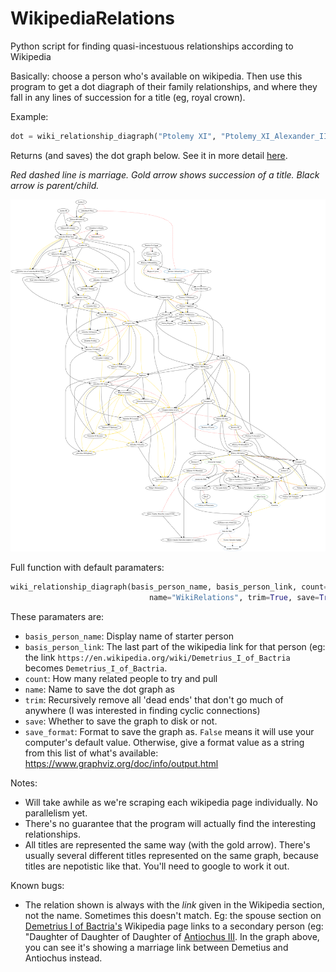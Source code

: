 # WikipediaRelations
Python script for finding quasi-incestuous relationships according to Wikipedia


Basically: choose a person who's available on wikipedia. Then use this program to get a dot diagraph of their family relationships, and where they fall in any lines of succession for a title (eg, royal crown).

Example:
```python
dot = wiki_relationship_diagraph("Ptolemy XI", "Ptolemy_XI_Alexander_II", count=200)
```
Returns (and saves) the dot graph below. See it in more detail [here](https://raw.githubusercontent.com/HebeHH/WikipediaRelations/main/Ptolemies.png).

_Red dashed line is marriage. Gold arrow shows succession of a title. Black arrow is parent/child._

![Ptolemy diagram](https://raw.githubusercontent.com/HebeHH/WikipediaRelations/main/Ptolemies.png)


Full function with default paramaters:
```python
wiki_relationship_diagraph(basis_person_name, basis_person_link, count=150,
                               name="WikiRelations", trim=True, save=True, save_format=False)
```

These paramaters are:
- `basis_person_name`: Display name of starter person
- `basis_person_link`: The last part of the wikipedia link for that person (eg: the link `https://en.wikipedia.org/wiki/Demetrius_I_of_Bactria` becomes `Demetrius_I_of_Bactria`.
- `count`: How many related people to try and pull
- `name`: Name to save the dot graph as
- `trim`: Recursively remove all 'dead ends' that don't go much of anywhere (I was interested in finding cyclic connections)
- `save`: Whether to save the graph to disk or not.
- `save_format`: Format to save the graph as. `False` means it will use your computer's default value. Otherwise, give a format value as a string from this list of what's available: https://www.graphviz.org/doc/info/output.html


Notes:
- Will take awhile as we're scraping each wikipedia page individually. No parallelism yet.
- There's no guarantee that the program will actually find the interesting relationships.
- All titles are represented the same way (with the gold arrow). There's usually several different titles represented on the same graph, because titles are nepotistic like that. You'll need to google to work it out.

Known bugs:
- The relation shown is always with the _link_ given in the Wikipedia section, not the name. Sometimes this doesn't match. Eg: the spouse section on [Demetrius I of Bactria's](https://en.wikipedia.org/wiki/Demetrius_I_of_Bactria) Wikipedia page links to a secondary person (eg: "Daughter of Daughter of Daughter of [Antiochus III](https://en.wikipedia.org/wiki/Antiochus_III_the_Great). In the graph above, you can see it's showing a marriage link between Demetius and Antiochus instead.
